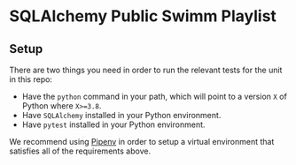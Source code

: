 # SQLAlchemy Public Swimm Playlist

## Setup

There are two things you need in order to run the relevant tests for the unit in this repo:

- Have the `python` command in your path, which will point to a version `X` of Python where `X>=3.8`.
- Have `SQLAlchemy` installed in your Python environment.
- Have `pytest` installed in your Python environment.

We recommend using [Pipenv](https://github.com/pypa/pipenv) in order to setup a virtual environment that satisfies all of the requirements above.

